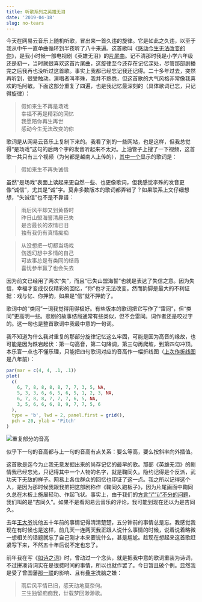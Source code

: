 ```yaml
---
title: 听歌系列之英雄无泪
date: '2019-04-18'
slug: no-tears
---
```


今天在网易云音乐上随机听歌，冒出来一首久违的旋律。它是如此之久违，以至于我从中午一直单曲循环到半夜听了八十来遍。这首歌叫《[感动今生无法改变的你](http://music.163.com/#/m/song?id=265115)》，是我小时候一部电视剧《英雄无泪》的[片尾曲](http://www.twoeggz.com/video/9226525.html)。记不清那时我是小学六年级还是初一，当时就很喜欢这首片尾曲，这旋律至今还存在记忆深处，尽管那部剧播完之后我再也没听过这首歌。事实上我都已经忘记我还记得。二十多年过去，突然再听到，很受触动。演唱者叫李殊，我并不熟悉，但这首歌的大气风格非常像我喜欢的毛阿敏。下面这部分重复了四遍，也是我记忆最深刻的（具体歌词已忘，只记得旋律）：

> 假如来生不再是场戏  
幸福不再是精彩的回忆  
我愿陪你再生再世  
感动今生无法改变的你

歌词是从网易云音乐上复制下来的。我看了别的一些网站，也是这样，但我总觉得“是场戏”这句的后两个字的发音听起来不太对。上油管子上搜了一下视频，这首歌一共只有三个视频（为何都是越南人上传的），[其中一个](https://www.youtube.com/watch?v=wZt55miytOc)显示的歌词是：

> 假如来生不再失诚信

虽然“是场戏”表面上读起来更自然一些、也更像歌词，但我感觉李殊的发音更像“诚信”，尤其是“诚”字。莫非多数版本的歌词都弄错了？如果联系上文仔细想想，“失诚信”也不是不靠谱：

> 雨后风平却又到黄昏时  
昨日山盟海誓清晨已失  
是否最长的浓情已旧  
独有我仍有真情痴痴

> 从没想把一切都当场戏  
伤透幻想中多情的自己  
可故事总是有类同的结局  
喜忧参半赢了也会失去

因为前文已经用了两次“失”，而且“已失山盟海誓”也就是表达了失信之意。因为失信，幸福才变成仅仅精彩的回忆，“你”也才无法改变。然而韵脚是最大的不利证据：戏与忆、你押韵，如果是“信”就不押韵了。

歌词中的“类同”一词我觉得用得极好。有些版本的歌词把它写作了“雷同”，但“类同”更高明一些。悲剧的故事结局通常有些类似，但不会雷同。词作者还是咬过字的。这一句也是整首歌词中我最中意的一句词。

我不知道为什么我对重复的那部分旋律记忆这么牢固，可能是因为高音的缘故，也可能是因为跌宕起伏：第一句高音，第二句降调，第三句再爬坡，到第四句冲顶。本乐盲一点也不懂乐理，只能把四句歌词对应的音高作一幅折线图（[上次作折线图](/cn/2011/03/yang-zhou-slow/)是八年前）：

```r
par(mar = c(4, 4, .1, .1))
plot(
  c(
    6, 7, 8, 8, 8, 8, 7, 7, 3, 5, NA,
    5, 3, 3, 6, 6, 5, 6, 5, 1, 2, 3, NA,
    6, 7, 8, 8, 7, 7, 7, 6, 5, NA,
    3, 5, 6, 6, 6, 8, 9, 7, 7, 5, 6
  ),
  type = 'b', lwd = 2, panel.first = grid(),
  pch = 20, ylab = 'Pitch'
)
```

![重复部分的音高](https://user-images.githubusercontent.com/163582/56407289-845db300-6236-11e9-8601-357b62e50d3f.png)

似乎下一句的音高都与上一句的音高有点关系：要么等高，要么按斜率向外插值。

这首歌是迄今为止我无意发掘出来的尚存记忆的最早的歌。那部《英雄无泪》的剧情我已经忘光，只记得其中一个人物的名字，就是鞠同久。隐约记得是个反派，武功天下无敌的样子。网易上各位群众的回忆也印证了这一点。我之所以记得这个人，是因为那时候我跟我弟把这部剧称作《鞠同久跑板子》，因为片尾画面中鞠同久总在木板上施展轻功、作起飞状。事实上，由于我们的[方言“i”“ü”不分的问题](/cn/2018/10/middle-school-teachers/)，我们叫的是“吉同久”。如果不是看网易云音乐的评论，我可能到现在还以为是吉同久。

去年[王大爷](/cn/2018/11/elder-stories/)说他五十年前的事情记得清清楚楚，五分钟前的事情总是忘。我感觉我现在有时候也是这样，前几天一连两天我正跟人说什么事情的时候，说着说着略微一想相关的话题就忘了自己刚才本来要说什么，甚是尴尬。趁现在想起来这首歌赶紧写下来，不然五十年后说不定也忘了。

前年我在写《[如诗之词](/cn/2017/12/poetic-lyrics/)》时，曾动过一个念头，就是把我中意的歌词重装为诗词，不过拼凑诗词实在是很费时间的事情，所以也就作罢了。今日暂且破个例。显然我是受了曾国藩[那一联](/cn/2014/01/five-years/)的影响、且有[叠字](/cn/2018/05/reiterative-character/)洗脑之嫌：

> 雨后风平情已旧，感天动地莫奈何。  
三生独留痴痴我，廿载梦回渺渺歌。

